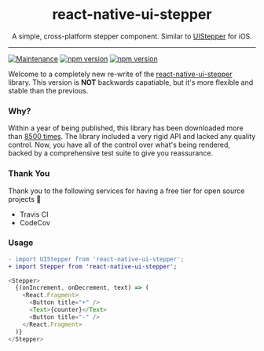 <div align="center">
<h1>react-native-ui-stepper</h1>

<p>A simple, cross-platform stepper component. Similar to <a href="https://developer.apple.com/documentation/uikit/uistepper">UIStepper</a> for iOS.</p>
</div>

<hr />

[![Maintenance](https://img.shields.io/badge/Maintained%3F-yes-green.svg)](https://github.com/hannigand/react-native-ui-stepper/graphs/commit-activity) [![npm version](https://img.shields.io/npm/v/react-native-ui-stepper.svg)](https://www.npmjs.com/package/react-native-ui-stepper) [![npm version](https://img.shields.io/npm/dt/react-native-ui-stepper.svg)](https://img.shields.io/npm/dt/react-native-ui-stepper.svg)

Welcome to a completely new re-write of the [react-native-ui-stepper](https://github.com/hannigand/react-native-ui-stepper) library. This version is **NOT** backwards capatiable, but it's more flexible and stable than the previous.

### Why?

Within a year of being published, this library has been downloaded more than [8500 times](https://npm-stat.com/charts.html?package=react-native-ui-stepper). The library included a very rigid API and lacked any quality control. Now, you have all of the control over what's being rendered, backed by a comprehensive test suite to give you reassurance.

### Thank You

Thank you to the following services for having a free tier for open source projects 👏

- Travis CI
- CodeCov

### Usage

```diff
- import UIStepper from 'react-native-ui-stepper';
+ import Stepper from 'react-native-ui-stepper';
```

```javascript
<Stepper>
  {(onIncrement, onDecrement, text) => (
    <React.Fragment>
      <Button title="+" />
      <Text>{counter}</Text>
      <Button title="-" />
    </React.Fragment>
  )}
</Stepper>
```

